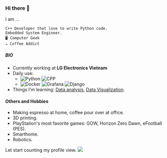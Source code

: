 ### Hi there 👋

I am ...

```
C++ Developer that love to write Python code.
Embedded System Engineer.
🖥️ Computer Geek
☕ Coffee Addict
```

##### BIO

- Currently working at **LG Electronics Vietnam**
- Daily use:
  - ![Python](https://img.shields.io/badge/Python-3776AB?style=for-the-badge&logo=python&logoColor=white) ![CPP](https://img.shields.io/badge/C%2B%2B-00599C?style=for-the-badge&logo=c%2B%2B&logoColor=white)
  - ![Docker](https://img.shields.io/badge/docker-%230db7ed.svg?style=for-the-badge&logo=docker&logoColor=white) ![Grafana](https://img.shields.io/badge/grafana-%23F46800.svg?style=for-the-badge&logo=grafana&logoColor=white) ![Django](https://img.shields.io/badge/Django-092E20?style=for-the-badge&logo=django&logoColor=white)
- Things I'm learning: [Data analysis](https://www.freecodecamp.org/learn/data-analysis-with-python/), [Data Visualization](https://www.freecodecamp.org/learn/data-visualization/).

#### Others and Hobbies
- Making espresso at home, coffee pour over at office.
- 3D printing.
- PlayStation's most favorite games: GOW, Horizon Zero Dawn, eFootball (PES).
- Smarthome.
- Robotics.

Let start counting my profile view. ![](https://komarev.com/ghpvc/?username=dangsonbk&label=PROFILE+VIEWS)
